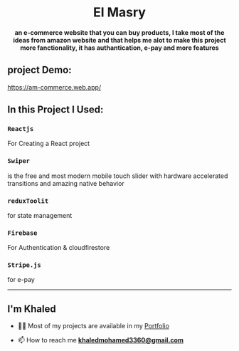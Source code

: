 <h1 align="center"> El Masry </h1>

<h4 align="center"> an e-commerce website that you can buy products, I take most of the ideas from amazon website and that helps me alot to make this project more fanctionality, it has  authantication, e-pay and more features

## project Demo:
https://am-commerce.web.app/

## In this Project I Used:

### `Reactjs`

For Creating a React project

### `Swiper`

is the free and most modern mobile touch slider with hardware accelerated transitions and amazing native behavior

### `reduxToolit`
for state management

### `Firebase`

For Authentication & cloudfirestore

### `Stripe.js`
for e-pay
<hr/>

## I'm Khaled

- 👨‍💻 Most of my projects are available in my [Portfolio](https://khaledmasry0.github.io/Portfolio/)

<!-- - 📝 I usually write useful articles on [LinkedIn](https://www.linkedin.com//), [Facebook](https://www.facebook.com/), [Telegram](https://t.me/) -->

- 📫 How to reach me **khaledmohamed3360@gmail.com**

